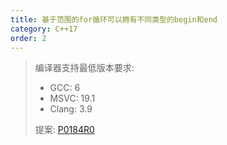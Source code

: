 ```yaml
---
title: 基于范围的for循环可以拥有不同类型的begin和end
category: C++17
order: 2
---
```


> 编译器支持最低版本要求:
> * GCC: 6
> * MSVC: 19.1
> * Clang: 3.9
>
> 提案: [P0184R0](http://www.open-std.org/jtc1/sc22/wg21/docs/papers/2016/p0184r0.html)
